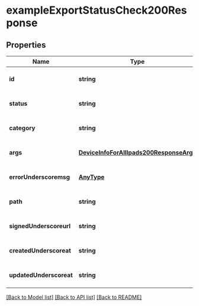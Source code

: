 # exampleExportStatusCheck200Response

## Properties
Name | Type | Description | Notes
------------ | ------------- | ------------- | -------------
**id** | **string** |  | [optional] [default to null]
**status** | **string** |  | [optional] [default to null]
**category** | **string** |  | [optional] [default to null]
**args** | [**DeviceInfoForAllIpads200ResponseArgs**](DeviceInfoForAllIpads200ResponseArgs.md) |  | [optional] [default to null]
**errorUnderscoremsg** | [**AnyType**](.md) |  | [optional] [default to null]
**path** | **string** |  | [optional] [default to null]
**signedUnderscoreurl** | **string** |  | [optional] [default to null]
**createdUnderscoreat** | **string** |  | [optional] [default to null]
**updatedUnderscoreat** | **string** |  | [optional] [default to null]

[[Back to Model list]](../README.md#documentation-for-models) [[Back to API list]](../README.md#documentation-for-api-endpoints) [[Back to README]](../README.md)


